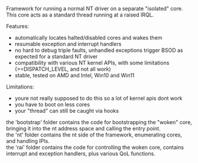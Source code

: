 Framework for running a normal NT driver on a separate "isolated" core.
This core acts as a standard thread running at a raised IRQL.

Features:
- automatically locates halted/disabled cores and wakes them
- resumable exception and interrupt handlers
- no hard to debug triple faults, unhandled exceptions trigger BSOD as expected for a standard NT driver
- compatibility with various NT kernel APIs, with some limitations (>=DISPATCH_LEVEL, and not all work)
- stable, tested on AMD and Intel, Win10 and Win11

Limitations:
- youre not really supposed to do this so a lot of kernel apis dont work
- you have to boot on less cores
- your "thread" can still be caught via hooks

the 'bootstrap' folder contains the code for bootstrapping the "woken" core, bringing it into the nt address space and calling the entry point.  
the 'nt' folder contains the nt side of the framework, enumerating cores, and handling IPIs.  
the 'rai' folder contains the code for controlling the woken core, contains interrupt and exception handlers, plus various QoL functions.  
